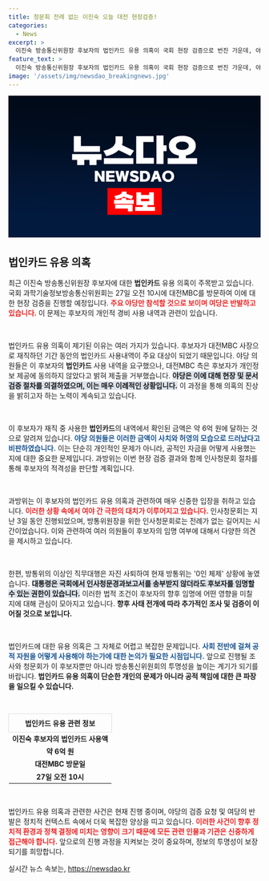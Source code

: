 ```yaml
---
title: 청문회 전례 없는 이진숙 오늘 대전 현장검증!
categories:
  - News
excerpt: >
  이진숙 방송통신위원장 후보자의 법인카드 유용 의혹이 국회 현장 검증으로 번진 가운데, 야당 의원들만 참석할 가능성이 높다. 과거 관련 지적이 잇따르며 초유의 0인 체제로 내몰린 방통위의 운명이 주목받고 있다.
feature_text: >
  이진숙 방송통신위원장 후보자의 법인카드 유용 의혹이 국회 현장 검증으로 번진 가운데, 야당 의원들만 참석할 가능성이 높다. 과거 관련 지적이 잇따르며 초유의 0인 체제로 내몰린 방통위의 운명이 주목받고 있다.
image: '/assets/img/newsdao_breakingnews.jpg'
---
```


<p><img src="/assets/img/newsdao_breakingnews.jpg" alt="implanttips 속보" /></p>

<h2 data-ke-size="size26">법인카드 유용 의혹</h2>

<p data-ke-size="size16">최근 이진숙 방송통신위원장 후보자에 대한 <b>법인카드</b> 유용 의혹이 주목받고 있습니다. 국회 과학기술정보방송통신위원회는 27일 오전 10시에 대전MBC를 방문하여 이에 대한 현장 검증을 진행할 예정입니다. <b><span style="color: #ee2323;">주요 야당만 참석할 것으로 보이며 여당은 반발하고 있습니다.</span></b> 이 문제는 후보자의 개인적 경비 사용 내역과 관련이 있습니다.</p>

<p data-ke-size="size16">&nbsp;</p>

<p>법인카드 유용 의혹이 제기된 이유는 여러 가지가 있습니다. 후보자가 대전MBC 사장으로 재직하던 기간 동안의 법인카드 사용내역이 주요 대상이 되었기 때문입니다. 야당 의원들은 이 후보자의 <b>법인카드</b> 사용 내역을 요구했으나, 대전MBC 측은 후보자가 개인정보 제공에 동의하지 않았다고 밝혀 제출을 거부했습니다. <b><span style="background-color: #21538527;">야당은 이에 대해 현장 및 문서 검증 절차를 의결하였으며, 이는 매우 이례적인 상황입니다.</span></b> 이 과정을 통해 의혹의 진상을 밝히고자 하는 노력이 계속되고 있습니다.</p></p>

<p data-ke-size="size16">&nbsp;</p>

<p>이 후보자가 재직 중 사용한 <b>법인카드</b>의 내역에서 확인된 금액은 약 6억 원에 달하는 것으로 알려져 있습니다. <b><span style="color: #1a5490;">야당 의원들은 이러한 금액이 사치와 허영의 모습으로 드러났다고 비판하였습니다.</span></b> 이는 단순히 개인적인 문제가 아니라, 공적인 자금을 어떻게 사용했는지에 대한 중요한 문제입니다. 과방위는 이번 현장 검증 결과와 함께 인사청문회 절차를 통해 후보자의 적격성을 판단할 계획입니다.</p></p>

<p data-ke-size="size16">&nbsp;</p>

<p>과방위는 이 후보자의 법인카드 유용 의혹과 관련하여 매우 신중한 입장을 취하고 있습니다. <b><span style="color: #ee2323;">이러한 상황 속에서 여야 간 극한의 대치가 이루어지고 있습니다.</span></b> 인사청문회는 지난 3일 동안 진행되었으며, 방통위원장을 위한 인사청문회로는 전례가 없는 길어지는 시간이었습니다. 이와 관련하여 여러 의원들이 후보자의 임명 여부에 대해서 다양한 의견을 제시하고 있습니다.</p></p>

<p data-ke-size="size16">&nbsp;</p>

<p>한편, 방통위의 이상인 직무대행은 자진 사퇴하여 현재 방통위는 '0인 체제' 상황에 놓였습니다. <b><span style="background-color: #21538527;">대통령은 국회에서 인사청문경과보고서를 송부받지 않더라도 후보자를 임명할 수 있는 권한이 있습니다.</span></b> 이러한 법적 조건이 후보자의 향후 임명에 어떤 영향을 미칠 지에 대해 관심이 모아지고 있습니다. <b>향후 사태 전개에 따라 추가적인 조사 및 검증이 이어질 것으로 보입니다.</b> </p>

<p data-ke-size="size16">&nbsp;</p>

<p>법인카드에 대한 유용 의혹은 그 자체로 어렵고 복잡한 문제입니다. <b><span style="color: #1a5490;">사회 전반에 걸쳐 공적 자원을 어떻게 사용해야 하는가에 대한 논의가 필요한 시점입니다.</span></b> 앞으로 진행될 조사와 청문회가 이 후보자뿐만 아니라 방송통신위원회의 투명성을 높이는 계기가 되기를 바랍니다. <b>법인카드 유용 의혹이 단순한 개인의 문제가 아니라 공적 책임에 대한 큰 파장을 일으킬 수 있습니다.</b> </p>

<p data-ke-size="size16">&nbsp;</p>

<table style="width:100%; border-collapse: collapse;">
    <tr>
        <th style="text-align: center; border: 1px solid #ddd; padding: 8px;"><b>법인카드 유용 관련 정보</b></th>
    </tr>
    <tr>
        <td style="text-align: center; height: 17px;"><b>이진숙 후보자의 법인카드 사용액</b></td>
    </tr>
    <tr>
        <td style="text-align: center; height: 17px;"><b>약 6억 원</b></td>
    </tr>
    <tr>
        <td style="text-align: center; height: 17px;"><b>대전MBC 방문일</b></td>
    </tr>
    <tr>
        <td style="text-align: center; height: 17px;"><b>27일 오전 10시</b></td>
    </tr>
</table>

<p data-ke-size="size16">&nbsp;</p>

<p>법인카드 유용 의혹과 관련한 사건은 현재 진행 중이며, 야당의 검증 요청 및 여당의 반발은 정치적 컨텍스트 속에서 더욱 복잡한 양상을 띠고 있습니다. <b><span style="color: #ee2323;">이러한 사건이 향후 정치적 환경과 정책 결정에 미치는 영향이 크기 때문에 모든 관련 인물과 기관은 신중하게 접근해야 합니다.</span></b> 앞으로의 진행 과정을 지켜보는 것이 중요하며, 정보의 투명성이 보장되기를 희망합니다.</p></p>
실시간 뉴스 속보는, <a href="https://newsdao.kr" rel="dofollow">https://newsdao.kr</a>


